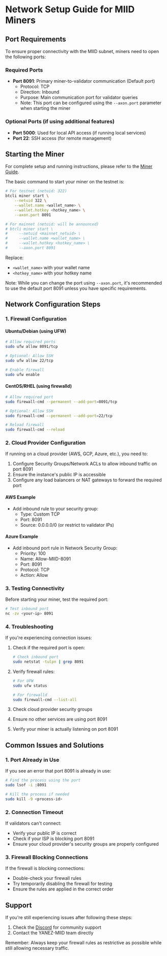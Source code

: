# Network Setup Guide for MIID Miners

## Port Requirements

To ensure proper connectivity with the MIID subnet, miners need to open the following ports:

### Required Ports
- **Port 8091**: Primary miner-to-validator communication (Default port)
  - Protocol: TCP
  - Direction: Inbound
  - Purpose: Main communication port for validator queries
  - Note: This port can be configured using the `--axon.port` parameter when starting the miner

### Optional Ports (if using additional features)
- **Port 5000**: Used for local API access (if running local services)
- **Port 22**: SSH access (for remote management)

## Starting the Miner

For complete setup and running instructions, please refer to the [Miner Guide](miner.md).

The basic command to start your miner on the testnet is:

```bash
# For testnet (netuid: 322)
btcli miner start \
    --netuid 322 \
    --wallet.name <wallet_name> \
    --wallet.hotkey <hotkey_name> \
    --axon.port 8091

# For mainnet (netuid: will be announced)
# btcli miner start \
#     --netuid <mainnet_netuid> \
#     --wallet.name <wallet_name> \
#     --wallet.hotkey <hotkey_name> \
#     --axon.port 8091
```

Replace:
- `<wallet_name>` with your wallet name
- `<hotkey_name>` with your hotkey name

Note: While you can change the port using `--axon.port`, it's recommended to use the default port 8091 unless you have specific requirements.

## Network Configuration Steps

### 1. Firewall Configuration

#### Ubuntu/Debian (using UFW)
```bash
# Allow required ports
sudo ufw allow 8091/tcp

# Optional: Allow SSH
sudo ufw allow 22/tcp

# Enable firewall
sudo ufw enable
```

#### CentOS/RHEL (using firewalld)
```bash
# Allow required port
sudo firewall-cmd --permanent --add-port=8091/tcp

# Optional: Allow SSH
sudo firewall-cmd --permanent --add-port=22/tcp

# Reload firewall
sudo firewall-cmd --reload
```

### 2. Cloud Provider Configuration

If running on a cloud provider (AWS, GCP, Azure, etc.), you need to:

1. Configure Security Groups/Network ACLs to allow inbound traffic on port 8091
2. Ensure the instance's public IP is accessible
3. Configure any load balancers or NAT gateways to forward the required port

#### AWS Example
- Add inbound rule to your security group:
  - Type: Custom TCP
  - Port: 8091
  - Source: 0.0.0.0/0 (or restrict to validator IPs)

#### Azure Example
- Add inbound port rule in Network Security Group:
  - Priority: 100
  - Name: Allow-MIID-8091
  - Port: 8091
  - Protocol: TCP
  - Action: Allow

### 3. Testing Connectivity

Before starting your miner, test the required port:

```bash
# Test inbound port
nc -zv <your-ip> 8091
```

### 4. Troubleshooting

If you're experiencing connection issues:

1. Check if the required port is open:
   ```bash
   # Check inbound port
   sudo netstat -tulpn | grep 8091
   ```

2. Verify firewall rules:
   ```bash
   # For UFW
   sudo ufw status
   
   # For firewalld
   sudo firewall-cmd --list-all
   ```

3. Check cloud provider security groups
4. Ensure no other services are using port 8091
5. Verify your miner is actually listening on port 8091

## Common Issues and Solutions

### 1. Port Already in Use
If you see an error that port 8091 is already in use:
```bash
# Find the process using the port
sudo lsof -i :8091

# Kill the process if needed
sudo kill -9 <process-id>
```

### 2. Connection Timeout
If validators can't connect:
- Verify your public IP is correct
- Check if your ISP is blocking port 8091
- Ensure your cloud provider's security groups are properly configured

### 3. Firewall Blocking Connections
If the firewall is blocking connections:
- Double-check your firewall rules
- Try temporarily disabling the firewall for testing
- Ensure the rules are applied in the correct order

## Support

If you're still experiencing issues after following these steps:
1. Check the [Discord](https://discord.com/channels/799672011265015819/1351934165964296232) for community support
2. Contact the YANEZ-MIID team directly 

Remember: Always keep your firewall rules as restrictive as possible while still allowing necessary traffic. 